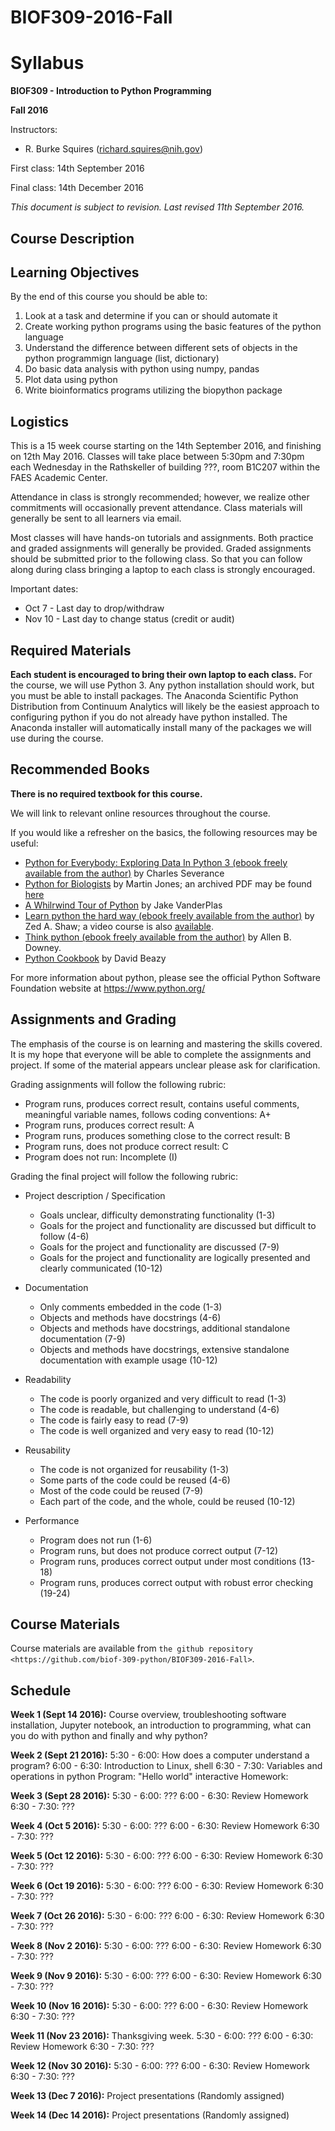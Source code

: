 # BIOF309-2016-Fall

Syllabus
========

**BIOF309 - Introduction to Python Programming**


**Fall 2016**


Instructors:

* R. Burke Squires (richard.squires@nih.gov)

First class: 14th September 2016

Final class: 14th December 2016

*This document is subject to revision. Last revised 11th September 2016.*

Course Description
------------------

Learning Objectives
-------------------

By the end of this course you should be able to:

1. Look at a task and determine if you can or should automate it
2. Create working python programs using the basic features of the python language 
3. Understand the difference between different sets of objects in the python programmign language (list, dictionary)
4. Do basic data analysis with python using numpy, pandas
5. Plot data using python
6. Write bioinformatics programs utilizing the biopython package

Logistics
---------

This is a 15 week course starting on the 14th September 2016, and finishing on 12th May 2016. Classes will take place between 5:30pm and 7:30pm each Wednesday in the Rathskeller of building ???, room B1C207 within the FAES Academic Center.

Attendance in class is strongly recommended; however, we realize other commitments will occasionally prevent attendance. Class materials will generally be sent to all learners via email.

Most classes will have hands-on tutorials and assignments. Both practice and graded assignments will generally be provided. Graded assignments should be submitted prior to the following class. So that you can follow along during class bringing a laptop to each class is strongly encouraged.

Important dates:

* Oct 7 - Last day to drop/withdraw
* Nov 10 - Last day to change status (credit or audit)

Required Materials
------------------

**Each student is encouraged to bring their own laptop to each class.** For the course, we will use Python 3. Any python installation should work, but you must be able to install packages. The Anaconda Scientific Python Distribution from Continuum Analytics will likely be the easiest approach to configuring python if you do not already have python installed. The Anaconda installer will automatically install many of the packages we will use during the course.

Recommended Books
-----------------

**There is no required textbook for this course.**

We will link to relevant online resources throughout the course.

If you would like a refresher on the basics, the following resources may be useful:

* [Python for Everybody: Exploring Data In Python 3 (ebook freely available from the author)](https://www.pythonlearn.com/book.php) by Charles Severance
* [Python for Biologists](http://pythonforbiologists.com/) by Martin Jones; an archived PDF may be found [here](http://bit.ly/nih-pythons)
* [A Whilrwind Tour of Python](http://www.oreilly.com/programming/free/a-whirlwind-tour-of-python.csp) by Jake VanderPlas
* [Learn python the hard way (ebook freely available from the author)](http://learnpythonthehardway.org/book/) by Zed A. Shaw; a video course is also [available](http://learnpythonthehardway.org/).
* [Think python (ebook freely available from the author)](http://www.greenteapress.com/thinkpython/thinkpython.html) by Allen B. Downey.
* [Python Cookbook](http://chimera.labs.oreilly.com/books/1230000000393/index.html) by David Beazy

For more information about python, please see the official Python Software Foundation website at https://www.python.org/

Assignments and Grading
-----------------------

The emphasis of the course is on learning and mastering the skills covered. It is my hope that everyone will be able to complete the assignments and project. If some of the material appears unclear please ask for clarification.

Grading assignments will follow the following rubric:

* Program runs, produces correct result, contains useful comments, meaningful variable names, follows coding conventions: A+
* Program runs, produces correct result: A
* Program runs, produces something close to the correct result: B
* Program runs, does not produce correct result: C
* Program does not run: Incomplete (I)


Grading the final project will follow the following rubric:

* Project description / Specification

  - Goals unclear, difficulty demonstrating functionality (1-3)
  - Goals for the project and functionality are discussed but difficult to follow (4-6)
  - Goals for the project and functionality are discussed (7-9)
  - Goals for the project and functionality are logically presented and clearly communicated (10-12)


* Documentation

  - Only comments embedded in the code (1-3)
  - Objects and methods have docstrings (4-6)
  - Objects and methods have docstrings, additional standalone documentation (7-9)
  - Objects and methods have docstrings, extensive standalone documentation with example usage (10-12)


* Readability

  - The code is poorly organized and very difficult to read (1-3)
  - The code is readable, but challenging to understand (4-6)
  - The code is fairly easy to read (7-9)
  - The code is well organized and very easy to read (10-12)


* Reusability

  - The code is not organized for reusability (1-3)
  - Some parts of the code could be reused (4-6)
  - Most of the code could be reused (7-9)
  - Each part of the code, and the whole, could be reused (10-12)


* Performance 

  - Program does not run (1-6)
  - Program runs, but does not produce correct output (7-12)
  - Program runs, produces correct output under most conditions (13-18)
  - Program runs, produces correct output with robust error checking (19-24)


Course Materials
----------------

Course materials are available from 
`the github repository <https://github.com/biof-309-python/BIOF309-2016-Fall>`.


Schedule
--------

**Week 1 (Sept 14 2016):** Course overview, troubleshooting software installation, Jupyter notebook, an introduction to programming, what can you do with python and finally and why python?

**Week 2 (Sept 21 2016):** 
5:30 - 6:00: How does a computer understand a program?
6:00 - 6:30: Introduction to Linux, shell
6:30 - 7:30: Variables and operations in python
Program: "Hello world" interactive
Homework: 

**Week 3 (Sept 28 2016):** 
5:30 - 6:00: ???
6:00 - 6:30: Review Homework
6:30 - 7:30: ???

**Week 4 (Oct 5 2016):**
5:30 - 6:00: ???
6:00 - 6:30: Review Homework
6:30 - 7:30: ???

**Week 5 (Oct 12 2016):**
5:30 - 6:00: ???
6:00 - 6:30: Review Homework
6:30 - 7:30: ???

**Week 6 (Oct 19 2016):**
5:30 - 6:00: ???
6:00 - 6:30: Review Homework
6:30 - 7:30: ???

**Week 7 (Oct 26 2016):**
5:30 - 6:00: ???
6:00 - 6:30: Review Homework
6:30 - 7:30: ???

**Week 8 (Nov 2 2016):**
5:30 - 6:00: ???
6:00 - 6:30: Review Homework
6:30 - 7:30: ???

**Week 9 (Nov 9 2016):**
5:30 - 6:00: ???
6:00 - 6:30: Review Homework
6:30 - 7:30: ???

**Week 10 (Nov 16 2016):**
5:30 - 6:00: ???
6:00 - 6:30: Review Homework
6:30 - 7:30: ???

**Week 11 (Nov 23 2016):**
Thanksgiving week.
5:30 - 6:00: ???
6:00 - 6:30: Review Homework
6:30 - 7:30: ???

**Week 12 (Nov 30 2016):**
5:30 - 6:00: ???
6:00 - 6:30: Review Homework
6:30 - 7:30: ???

**Week 13 (Dec 7 2016):**
Project presentations (Randomly assigned)

**Week 14 (Dec 14 2016):**
Project presentations (Randomly assigned)
